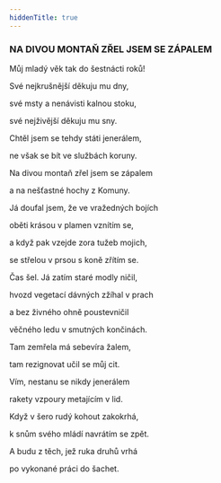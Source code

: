 ```yaml
---
hiddenTitle: true
---
```


### NA DIVOU MONTAŇ ZŘEL JSEM SE ZÁPALEM

Můj mladý věk tak do šestnácti roků! 

Své nejkrušnější děkuju mu dny, 

své msty a nenávisti kalnou stoku, 

své nejživější děkuju mu sny.

Chtěl jsem se tehdy státi jenerálem, 

ne však se bít ve službách koruny. 

Na divou montaň zřel jsem se zápalem 

a na nešťastné hochy z Komuny.

Já doufal jsem, že ve vražedných bojích 

oběti krásou v plamen vznítím se, 

a když pak vzejde zora tužeb mojich, 

se střelou v prsou s koně zřítím se.

Čas šel. Já zatím staré modly ničil, 

hvozd vegetací dávných zžíhal v prach 

a bez živného ohně poustevničil 

věčného ledu v smutných končinách.

Tam zemřela má sebevíra žalem, 

tam rezignovat učil se můj cit. 

Vím, nestanu se nikdy jenerálem 

rakety vzpoury metajícím v lid.

Když v šero rudý kohout zakokrhá, 

k snům svého mládí navrátím se zpět. 

A budu z těch, jež ruka druhů vrhá 

po vykonané práci do šachet.
